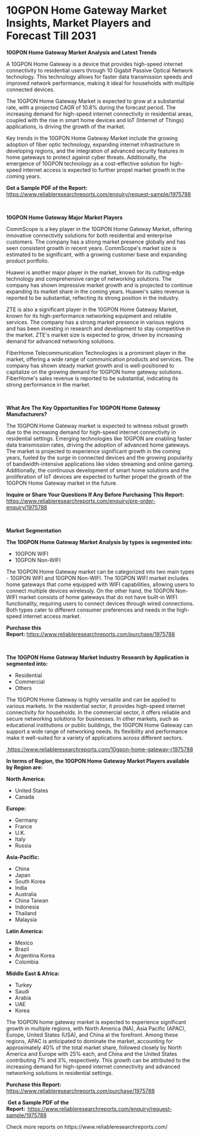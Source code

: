 <p><h1>10GPON Home Gateway Market Insights, Market Players and Forecast Till 2031</h1></p><p><strong>10GPON Home Gateway Market Analysis and Latest Trends</strong></p>
<p><p>A 10GPON Home Gateway is a device that provides high-speed internet connectivity to residential users through 10 Gigabit Passive Optical Network technology. This technology allows for faster data transmission speeds and improved network performance, making it ideal for households with multiple connected devices.</p><p>The 10GPON Home Gateway Market is expected to grow at a substantial rate, with a projected CAGR of 10.8% during the forecast period. The increasing demand for high-speed internet connectivity in residential areas, coupled with the rise in smart home devices and IoT (Internet of Things) applications, is driving the growth of the market.</p><p>Key trends in the 10GPON Home Gateway Market include the growing adoption of fiber optic technology, expanding internet infrastructure in developing regions, and the integration of advanced security features in home gateways to protect against cyber threats. Additionally, the emergence of 10GPON technology as a cost-effective solution for high-speed internet access is expected to further propel market growth in the coming years.</p></p>
<p><strong>Get a Sample PDF of the Report:&nbsp;</strong> <a href="https://www.reliableresearchreports.com/enquiry/request-sample/1975788">https://www.reliableresearchreports.com/enquiry/request-sample/1975788</a></p>
<p>&nbsp;</p>
<p><strong>10GPON Home Gateway Major Market Players</strong></p>
<p><p>CommScope is a key player in the 10GPON Home Gateway Market, offering innovative connectivity solutions for both residential and enterprise customers. The company has a strong market presence globally and has seen consistent growth in recent years. CommScope's market size is estimated to be significant, with a growing customer base and expanding product portfolio.</p><p>Huawei is another major player in the market, known for its cutting-edge technology and comprehensive range of networking solutions. The company has shown impressive market growth and is projected to continue expanding its market share in the coming years. Huawei's sales revenue is reported to be substantial, reflecting its strong position in the industry.</p><p>ZTE is also a significant player in the 10GPON Home Gateway Market, known for its high-performance networking equipment and reliable services. The company has a strong market presence in various regions and has been investing in research and development to stay competitive in the market. ZTE's market size is expected to grow, driven by increasing demand for advanced networking solutions.</p><p>FiberHome Telecommunication Technologies is a prominent player in the market, offering a wide range of communication products and services. The company has shown steady market growth and is well-positioned to capitalize on the growing demand for 10GPON home gateway solutions. FiberHome's sales revenue is reported to be substantial, indicating its strong performance in the market.</p></p>
<p>&nbsp;</p>
<p><strong>What Are The Key Opportunities For 10GPON Home Gateway Manufacturers?</strong></p>
<p><p>The 10GPON Home Gateway market is expected to witness robust growth due to the increasing demand for high-speed internet connectivity in residential settings. Emerging technologies like 10GPON are enabling faster data transmission rates, driving the adoption of advanced home gateways. The market is projected to experience significant growth in the coming years, fueled by the surge in connected devices and the growing popularity of bandwidth-intensive applications like video streaming and online gaming. Additionally, the continuous development of smart home solutions and the proliferation of IoT devices are expected to further propel the growth of the 10GPON Home Gateway market in the future.</p></p>
<p><strong>Inquire or Share Your Questions If Any Before Purchasing This Report:</strong> <a href="https://www.reliableresearchreports.com/enquiry/pre-order-enquiry/1975788">https://www.reliableresearchreports.com/enquiry/pre-order-enquiry/1975788</a></p>
<p>&nbsp;</p>
<p><strong>Market Segmentation</strong></p>
<p><strong>The 10GPON Home Gateway Market Analysis by types is segmented into:</strong></p>
<p><ul><li>10GPON WIFI</li><li>10GPON Non-WIFI</li></ul></p>
<p><p>The 10GPON Home Gateway market can be categorized into two main types - 10GPON WIFI and 10GPON Non-WIFI. The 10GPON WIFI market includes home gateways that come equipped with WIFI capabilities, allowing users to connect multiple devices wirelessly. On the other hand, the 10GPON Non-WIFI market consists of home gateways that do not have built-in WIFI functionality, requiring users to connect devices through wired connections. Both types cater to different consumer preferences and needs in the high-speed internet access market.</p></p>
<p><strong>Purchase this Report:&nbsp;</strong><a href="https://www.reliableresearchreports.com/purchase/1975788">https://www.reliableresearchreports.com/purchase/1975788</a></p>
<p>&nbsp;</p>
<p><strong>The 10GPON Home Gateway Market Industry Research by Application is segmented into:</strong></p>
<p><ul><li>Residential</li><li>Commercial</li><li>Others</li></ul></p>
<p><p>The 10GPON Home Gateway is highly versatile and can be applied to various markets. In the residential sector, it provides high-speed internet connectivity for households. In the commercial sector, it offers reliable and secure networking solutions for businesses. In other markets, such as educational institutions or public buildings, the 10GPON Home Gateway can support a wide range of networking needs. Its flexibility and performance make it well-suited for a variety of applications across different sectors.</p></p>
<p><a href="https://www.reliableresearchreports.com/10gpon-home-gateway-r1975788">&nbsp;https://www.reliableresearchreports.com/10gpon-home-gateway-r1975788</a></p>
<p><strong>In terms of Region, the 10GPON Home Gateway Market Players available by Region are:</strong></p>
<p>
    <p> <strong> North America: </strong>
        <ul>
            <li>United States</li>
            <li>Canada</li>
        </ul>
        </p> 
    <p> <strong> Europe: </strong>
        <ul>
            <li>Germany</li>
            <li>France</li>
            <li>U.K.</li>
            <li>Italy</li>
            <li>Russia</li>
        </ul>
        </p> 
    <p> <strong> Asia-Pacific: </strong>
        <ul>
            <li>China</li>
            <li>Japan</li>
            <li>South Korea</li>
            <li>India</li>
            <li>Australia</li>
            <li>China Taiwan</li>
            <li>Indonesia</li>
            <li>Thailand</li>
            <li>Malaysia</li>
        </ul>
        </p> 
    <p> <strong> Latin America: </strong>
        <ul>
            <li>Mexico</li>
            <li>Brazil</li>
            <li>Argentina Korea</li>
            <li>Colombia</li>
        </ul>
        </p> 
    <p> <strong> Middle East & Africa: </strong>
        <ul>
            <li>Turkey</li>
            <li>Saudi</li>
            <li>Arabia</li>
            <li>UAE</li>
            <li>Korea</li>
        </ul>
    </p>
    </p>
<p><p>The 10GPON home gateway market is expected to experience significant growth in multiple regions, with North America (NA), Asia Pacific (APAC), Europe, United States (USA), and China at the forefront. Among these regions, APAC is anticipated to dominate the market, accounting for approximately 40% of the total market share, followed closely by North America and Europe with 25% each, and China and the United States contributing 7% and 3%, respectively. This growth can be attributed to the increasing demand for high-speed internet connectivity and advanced networking solutions in residential settings.</p></p>
<p><strong>Purchase this Report: </strong><a href="https://www.reliableresearchreports.com/purchase/1975788">https://www.reliableresearchreports.com/purchase/1975788</a></p>
<p>&nbsp;<strong>Get a Sample PDF of the Report:&nbsp;&nbsp;</strong><a href="https://www.reliableresearchreports.com/enquiry/request-sample/1975788">https://www.reliableresearchreports.com/enquiry/request-sample/1975788</a></p>
<p><strong></strong></p>
<p>Check more reports on https://www.reliableresearchreports.com/</p>